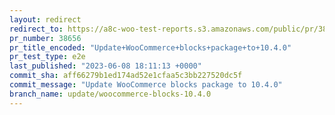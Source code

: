 ```yaml
---
layout: redirect
redirect_to: https://a8c-woo-test-reports.s3.amazonaws.com/public/pr/38656/e2e/index.html
pr_number: 38656
pr_title_encoded: "Update+WooCommerce+blocks+package+to+10.4.0"
pr_test_type: e2e
last_published: "2023-06-08 18:11:13 +0000"
commit_sha: aff66279b1ed174ad52e1cfaa5c3bb227520dc5f
commit_message: "Update WooCommerce blocks package to 10.4.0"
branch_name: update/woocommerce-blocks-10.4.0
---
```

